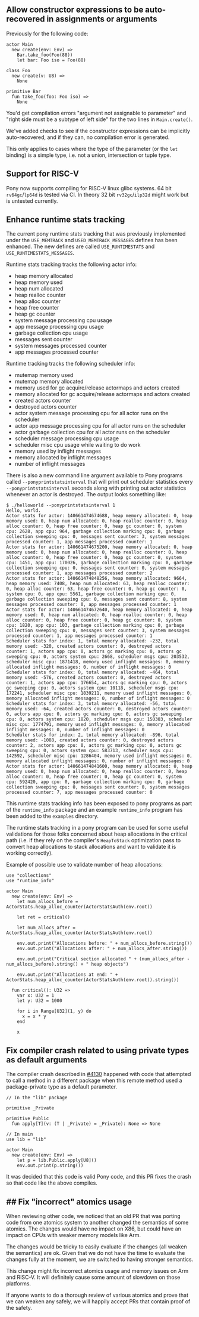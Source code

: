 ## Allow constructor expressions to be auto-recovered in assignments or arguments

Previously for the following code:

```pony
actor Main
  new create(env: Env) =>
    Bar.take_foo(Foo(88))
    let bar: Foo iso = Foo(88)

class Foo
  new create(v: U8) =>
    None

primitive Bar
  fun take_foo(foo: Foo iso) =>
    None
```

You'd get compilation errors "argument not assignable to parameter" and "right side must be a subtype of left side" for the two lines in `Main.create()`.

We've added checks to see if the constructor expressions can be implicitly auto-recovered, and if they can, no compilation error is generated.

This only applies to cases where the type of the parameter (or the `let` binding) is a simple type, i.e. not a union, intersection or tuple type.

## Support for RISC-V

Pony now supports compiling for RISC-V linux glibc systems. 64 bit `rv64gc`/`lp64d` is tested via CI. In theory 32 bit `rv32gc`/`ilp32d` might work but is untested currently.

## Enhance runtime stats tracking

The current pony runtime stats tracking that was previously
implemented under the `USE_MEMTRACK` and `USED_MEMTRACK_MESSAGES`
defines has been enhanced. The new defines are called
`USE_RUNTIMESTATS` and `USE_RUNTIMESTATS_MESSAGES`.

Runtime stats tracking tracks the following actor info:
* heap memory allocated
* heap memory used
* heap num allocated
* heap realloc counter
* heap alloc counter
* heap free counter
* heap gc counter
* system message processing cpu usage
* app message processing cpu usage
* garbage collection cpu usage
* messages sent counter
* system messages processed counter
* app messages processed counter

Runtime tracking tracks the following scheduler info:
* mutemap memory used
* mutemap memory allocated
* memory used for gc acquire/release actormaps and actors created
* memory allocated for gc acquire/release actormaps and actors created
* created actors counter
* destroyed actors counter
* actor system message processing cpu for all actor runs on the scheduler
* actor app message processing cpu for all actor runs on the scheduler
* actor garbage collection cpu for all actor runs on the scheduler
* scheduler message processing cpu usage
* scheduler misc cpu usage while waiting to do work
* memory used by inflight messages
* memory allocated by inflight messages
* number of inflight messages

There is also a new command line argument available to Pony programs
called `--ponyprintstatsinterval` that will print out scheduler statistics
every `--ponyprintstatsinterval` seconds along with printing out actor
statistics whenever an actor is destroyed. The output looks something like:

```
$ ./helloworld --ponyprintstatsinterval 1
Hello, world.
Actor stats for actor: 140661474674688, heap memory allocated: 0, heap memory used: 0, heap num allocated: 0, heap realloc counter: 0, heap alloc counter: 0, heap free counter: 0, heap gc counter: 0, system cpu: 2628, app cpu: 964, garbage collection marking cpu: 0, garbage collection sweeping cpu: 0, messages sent counter: 3, system messages processed counter: 1, app messages processed counter: 1
Actor stats for actor: 140661474675200, heap memory allocated: 0, heap memory used: 0, heap num allocated: 0, heap realloc counter: 0, heap alloc counter: 0, heap free counter: 0, heap gc counter: 0, system cpu: 1451, app cpu: 170026, garbage collection marking cpu: 0, garbage collection sweeping cpu: 0, messages sent counter: 0, system messages processed counter: 1, app messages processed counter: 2
Actor stats for actor: 140661474848256, heap memory allocated: 9664, heap memory used: 7408, heap num allocated: 63, heap realloc counter: 0, heap alloc counter: 63, heap free counter: 0, heap gc counter: 0, system cpu: 0, app cpu: 5561, garbage collection marking cpu: 0, garbage collection sweeping cpu: 0, messages sent counter: 8, system messages processed counter: 0, app messages processed counter: 1
Actor stats for actor: 140661474672640, heap memory allocated: 0, heap memory used: 0, heap num allocated: 0, heap realloc counter: 0, heap alloc counter: 0, heap free counter: 0, heap gc counter: 0, system cpu: 1820, app cpu: 103, garbage collection marking cpu: 0, garbage collection sweeping cpu: 0, messages sent counter: 3, system messages processed counter: 1, app messages processed counter: 1
Scheduler stats for index: 1, total memory allocated: -232, total memory used: -320, created actors counter: 0, destroyed actors counter: 1, actors app cpu: 0, actors gc marking cpu: 0, actors gc sweeping cpu: 0, actors system cpu: 2668, scheduler msgs cpu: 203532, scheduler misc cpu: 1871418, memory used inflight messages: 0, memory allocated inflight messages: 0, number of inflight messages: 0
Scheduler stats for index: 0, total memory allocated: -464, total memory used: -576, created actors counter: 0, destroyed actors counter: 1, actors app cpu: 176654, actors gc marking cpu: 0, actors gc sweeping cpu: 0, actors system cpu: 10118, scheduler msgs cpu: 172241, scheduler misc cpu: 1839211, memory used inflight messages: 0, memory allocated inflight messages: 0, number of inflight messages: 0
Scheduler stats for index: 3, total memory allocated: -56, total memory used: -64, created actors counter: 0, destroyed actors counter: 0, actors app cpu: 0, actors gc marking cpu: 0, actors gc sweeping cpu: 0, actors system cpu: 1820, scheduler msgs cpu: 150303, scheduler misc cpu: 1774791, memory used inflight messages: 0, memory allocated inflight messages: 0, number of inflight messages: 0
Scheduler stats for index: 2, total memory allocated: -896, total memory used: -1088, created actors counter: 0, destroyed actors counter: 2, actors app cpu: 0, actors gc marking cpu: 0, actors gc sweeping cpu: 0, actors system cpu: 583713, scheduler msgs cpu: 142592, scheduler misc cpu: 1286404, memory used inflight messages: 0, memory allocated inflight messages: 0, number of inflight messages: 0
Actor stats for actor: 140661474841600, heap memory allocated: 0, heap memory used: 0, heap num allocated: 0, heap realloc counter: 0, heap alloc counter: 0, heap free counter: 0, heap gc counter: 0, system cpu: 592420, app cpu: 0, garbage collection marking cpu: 0, garbage collection sweeping cpu: 0, messages sent counter: 0, system messages processed counter: 7, app messages processed counter: 0
```

This runtime stats tracking info has been exposed to pony programs as
part of the `runtime_info` package and an example `runtime_info` program
has been added to the `examples` directory.

The runtime stats tracking in a pony program can be used for some
useful validations for those folks concerned about
heap allocations in the critical path (i.e. if they
rely on the compiler's `HeapToStack` optimization pass
to convert heap allocations to stack allocations and
want to validate it is working correctly).

Example of possible use to validate number of heap allocations:

```pony
use "collections"
use "runtime_info"

actor Main
  new create(env: Env) =>
    let num_allocs_before = ActorStats.heap_alloc_counter(ActorStatsAuth(env.root))

    let ret = critical()

    let num_allocs_after = ActorStats.heap_alloc_counter(ActorStatsAuth(env.root))

    env.out.print("Allocations before: " + num_allocs_before.string())
    env.out.print("Allocations after: " + num_allocs_after.string())

    env.out.print("Critical section allocated " + (num_allocs_after - num_allocs_before).string() + " heap objects")

    env.out.print("Allocations at end: " + ActorStats.heap_alloc_counter(ActorStatsAuth(env.root)).string())

  fun critical(): U32 =>
    var x: U32 = 1
    let y: U32 = 1000

    for i in Range[U32](1, y) do
      x = x * y
    end

    x
```

## Fix compiler crash related to using private types as default arguments

The compiler crash described in [#4130](https://github.com/ponylang/ponyc/issues/4130) happened with code that attempted to call a method in a different package when this remote method used a package-private type as a default parameter.

```pony
// In the "lib" package

primitive _Private

primitive Public
  fun apply[T](v: (T | _Private) = _Private): None => None

// In main
use lib = "lib"

actor Main
  new create(env: Env) =>
    let p = lib.Public.apply[U8]()
    env.out.print(p.string())
```

It was decided that this code is valid Pony code, and this PR fixes the crash so that code like the above compiles.

## ## Fix "incorrect" atomics usage

When reviewing other code, we noticed that an old PR that was porting code from one atomics system to another changed the semantics of some atomics. The changes would have no impact on X86, but could have an impact on CPUs with weaker memory models like Arm.

The changes would be tricky to easily evaluate if the changes (all weaken the semantics) are ok. Given that we do not have the time to evaluate the changes fully at the moment, we are switched to having stronger semantics.

This change might fix incorrect atomics usage and memory issues on Arm and RISC-V. It will definitely cause some amount of slowdown on those platforms.

If anyone wants to do a thorough review of various atomics and prove that we can
weaken any safely, we will happily accept PRs that contain proof of the safety.
